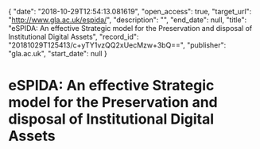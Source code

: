 {
  "date": "2018-10-29T12:54:13.081619", 
  "open_access": true, 
  "target_url": "http://www.gla.ac.uk/espida/", 
  "description": "", 
  "end_date": null, 
  "title": "eSPIDA: An effective Strategic model for the Preservation and disposal of Institutional Digital Assets", 
  "record_id": "20181029T125413/c+yTY1vzQQ2xUecMzw+3bQ==", 
  "publisher": "gla.ac.uk", 
  "start_date": null
}

# eSPIDA: An effective Strategic model for the Preservation and disposal of Institutional Digital Assets

